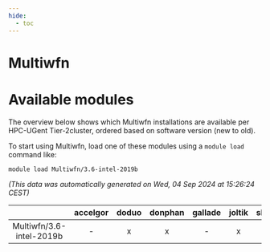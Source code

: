 ```yaml
---
hide:
  - toc
---
```


Multiwfn
========

# Available modules


The overview below shows which Multiwfn installations are available per HPC-UGent Tier-2cluster, ordered based on software version (new to old).

To start using Multiwfn, load one of these modules using a `module load` command like:

```shell
module load Multiwfn/3.6-intel-2019b
```

*(This data was automatically generated on Wed, 04 Sep 2024 at 15:26:24 CEST)*  

| |accelgor|doduo|donphan|gallade|joltik|shinx|skitty|
| :---: | :---: | :---: | :---: | :---: | :---: | :---: | :---: |
|Multiwfn/3.6-intel-2019b|-|x|x|-|x|-|x|
